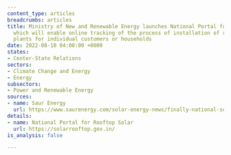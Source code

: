 ```yaml
---
content_type: articles
breadcrumbs: articles
title: Ministry of New and Renewable Energy launches National Portal for Rooftop Solar,
  which will enable online tracking of the process of installation of rooftop solar
  plants for individual customers or households
date: 2022-08-10 04:00:00 +0000
states:
- Center-State Relations
sectors:
- Climate Change and Energy
- Energy
subsectors:
- Power and Renewable Energy
sources:
- name: Saur Energy
  url: https://www.saurenergy.com/solar-energy-news/finally-national-solar-rooftop-portal-a-reality-in-india
details:
- name: National Portal for Rooftop Solar
  url: https://solarrooftop.gov.in/
is_analysis: false

---
```

